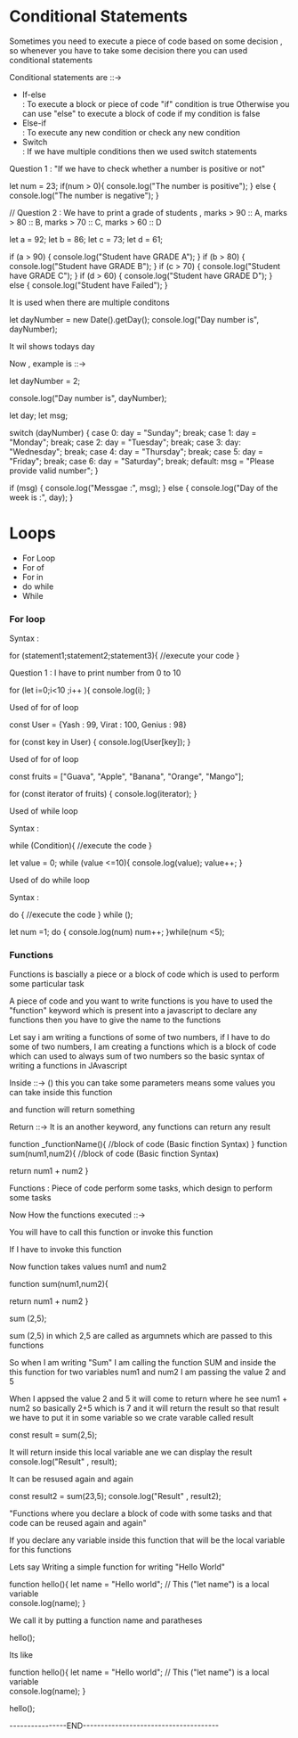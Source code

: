 <h1>Conditional Statements </h1>

Sometimes you need to execute a piece of code based on some decision , so whenever you have to take some decision there you can used conditional statements

Conditional statements are ::->

<ul>
<li>If-else</li> : 
  To execute a block or piece of code "if" condition is true Otherwise you can use "else" to execute a block of code if my condition is false

<li>Else-if</li> : 
  To execute any new condition or check any new condition

<li>Switch</li> :
  If we have multiple conditions then we used switch statements
</ul>

Question 1 :
"If we have to check whether a number is positive or not"

let num = 23;
if(num > 0){
console.log("The number is positive");
}
else {
console.log("The number is negative");
}

// Question 2 : We have to print a grade of students , marks > 90 :: A, marks > 80 :: B, marks > 70 :: C, marks > 60 :: D

let a = 92;
let b = 86;
let c = 73;
let d = 61;

if (a > 90) {
console.log("Student have GRADE A");
}
if (b > 80) {
console.log("Student have GRADE B");
}
if (c > 70) {
console.log("Student have GRADE C");
}
if (d > 60) {
console.log("Student have GRADE D");
}
else {
console.log("Student have Failed");
}

It is used when there are multiple conditons

let dayNumber = new Date().getDay();
console.log("Day number is", dayNumber);

It wil shows todays day

Now , example is ::->

let dayNumber = 2;

console.log("Day number is", dayNumber);

let day;
let msg;

switch (dayNumber) {
case 0:
day = "Sunday";
break;
case 1:
day = "Monday";
break;
case 2:
day = "Tuesday";
break;
case 3:
day: "Wednesday";
break;
case 4:
day = "Thursday";
break;
case 5:
day = "Friday";
break;
case 6:
day = "Saturday";
break;
default:
msg = "Please provide valid number";
}

if (msg) {
console.log("Messgae :", msg);
} else {
console.log("Day of the week is :", day);
}

<h1>Loops</h1>

<ul>
<li> For Loop</li>
<li> For of</li>
<li> For in</li>
<li> do while</li>
<li> While</li>
</ul>

<h3> For loop</h3>
Syntax :

for (statement1;statement2;statement3){
//execute your code
}

Question 1 : I have to print number from 0 to 10

for (let i=0;i<10 ;i++ ){
console.log(i);
}

Used of for of loop

const User = {Yash : 99, Virat : 100, Genius : 98}

for (const key in User) {
console.log(User[key]);
}

Used of for of loop

const fruits = ["Guava", "Apple", "Banana", "Orange", "Mango"];

for (const iterator of fruits) {
console.log(iterator);
}

Used of while loop

Syntax :

while (Condition){
//execute the code
}

let value = 0;
while (value <=10){
console.log(value);
value++;
}

Used of do while loop

Syntax :

do {
//execute the code
}
while ();

let num =1;
do {
console.log(num)
num++;
}while(num <5);

<h3> Functions</h3>

Functions is bascially a piece or a block of code which is used to perform some particular task

A piece of code and you want to write functions is you have to used the "function" keyword which is present into a javascript to declare any functions then you have to give the name to the functions

Let say i am writing a functions of some of two numbers, if I have to do some of two numbers, I am creating a functions which is a block of code which can used to always sum of two numbers so the basic syntax of writing a functions in JAvascript

Inside ::-> () this you can take some parameters means some values you can take inside this function

and function will return something

Return ::-> It is an another keyword, any functions can return any result

function \_functionName(){
//block of code (Basic finction Syntax)
}
function sum(num1,num2){
//block of code (Basic finction Syntax)

return num1 + num2
}

Functions : Piece of code perform some tasks, which design to perform some tasks

Now How the functions executed ::->

You will have to call this function or invoke this function

If I have to invoke this function

Now function takes values num1 and num2

function sum(num1,num2){

return num1 + num2
}

sum (2,5);

sum (2,5) in which 2,5 are called as argumnets which are passed to this functions

So when I am writing "Sum" I am calling the function SUM and inside the this function for two variables num1 and num2 I am passing the value 2 and 5

When I appsed the value 2 and 5 it will come to return where he see num1 + num2 so basically 2+5 which is 7 and it will return the result so that result we have to put it in some variable so we crate varable called result

const result = sum(2,5);

It will return inside this local variable ane we can display the result
console.log("Result" , result);

It can be resused again and again

const result2 = sum(23,5);
console.log("Result" , result2);

"Functions where you declare a block of code with some tasks and that code can be reused again and again"

If you declare any variable inside this function that will be the local variable for this functions

Lets say Writing a simple function for writing "Hello World"

function hello(){
let name = "Hello world"; // This ("let name") is a local variable  
 console.log(name);
}

We call it by putting a function name and paratheses

hello();

Its like

function hello(){
let name = "Hello world"; // This ("let name") is a local variable  
 console.log(name);
}

hello();

----------------END--------------------------------------
